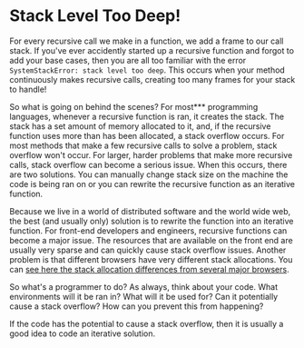 # Stack Level Too Deep!

For every recursive call we make in a function, we add a frame to our call stack. If you've ever accidently started up a recursive function and forgot to add your base cases, then you are all too familiar with the error `SystemStackError: stack level too deep`. This occurs when your method continuously makes recursive calls, creating too many frames for your stack to handle!

So what is going on behind the scenes? For most*** programming languages, whenever a recursive function is ran, it creates the stack. The stack has a set amount of memory allocated to it, and, if the recursive function uses more than has been allocated, a stack overflow occurs. For most methods that make a few recursive calls to solve a problem, stack overflow won't occur. For larger, harder problems that make more recursive calls, stack overflow can become a serious issue. When this occurs, there are two solutions. You can manually change stack size on the machine the code is being ran on or you can rewrite the recursive function as an iterative function.

Because we live in a world of distributed software and the world wide web, the best (and usually only) solution is to rewrite the function into an iterative function. For front-end developers and engineers, recursive functions can become a major issue. The resources that are available on the front end are usually very sparse and can quickly cause stack overflow issues. Another problem is that different browsers have very different stack allocations. You can [see here the stack allocation differences from several major browsers](http://stackoverflow.com/questions/7826992/browser-javascript-stack-size-limit).

So what's a programmer to do? As always, think about your code. What environments will it be ran in? What will it be used for? Can it potentially cause a stack overflow? How can you prevent this from happening?

If the code has the potential to cause a stack overflow, then it is usually a good idea to code an iterative solution.
